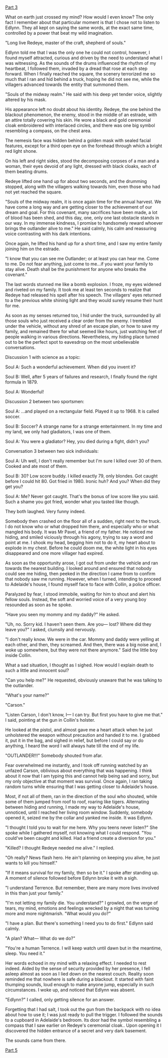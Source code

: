 [Part 3](https://www.reddit.com/r/nosleep/comments/1234ouu/every_year_in_my_village_there_is_a_time_during/)

What on earth just crossed my mind? How would I even know? The only fact I remember about that particular moment is that I chose not to listen to Edlynn. They all kept on saying the same words, at the exact same time, controlled by a power that beat my wild imagination.

"Long live Redeye, master of the craft, shepherd of souls."

Edlynn told me that I was the only one he could not control, however, I found myself attracted, curious and driven by the need to understand what I was witnessing. As the sounds of the drums influenced the rhythm of my heartbeat, I followed them, invaded by a dread that rose at each step forward. When I finally reached the square, the scenery terrorized me so much that I ran and hid behind a truck, hoping he did not see me, while the villagers advanced towards the entity that summoned them.

"Souls of the midway realm." He said with his deep yet tender voice, slightly altered by his mask.

His appearance left no doubt about his identity. Redeye, the one behind the blackout phenomenon, the enemy, stood in the middle of an estrade, with an attire totally covering his skin. He wore a black and gold ceremonial cloak embroidered with interlaced circles, and there was one big symbol resembling a compass, on the chest area. 

The nemesis face was hidden behind a golden mask with sealed facial features, except for a third open eye on the forehead through which a bright red light shone.

On his left and right sides, stood the decomposing corpses of a man and a woman, their eyes devoid of any light, dressed with black cloaks, each of them beating drums.

Redeye lifted one hand up for about two seconds, and the drumming stopped, along with the villagers walking towards him, even those who had not yet reached the square.

"Souls of the midway realm, it is once again time for the annual harvest. We have come a long way and are getting closer to the achievement of our dream and goal. For this covenant, many sacrifices have been made, a lot of blood has been shed, and this day, one, only one last obstacle stands in our way. In my immense kindness, I promise to handsomely reward whoever brings the outlander alive to me." He said calmly, his calm and reassuring voice contrasting with his dark intentions.

Once again, he lifted his hand up for a short time, and I saw my entire family joining him on the estrade.

"I know that you can see me Outlander; or at least you can hear me. Come to me. Do not fear anything, just come to me...if you want your family to stay alive. Death shall be the punishment for anyone who breaks the covenant."

The last words stunned me like a bomb explosion. I froze, my eyes widened and riveted on my family. It took me at least ten seconds to realize that Redeye had released his spell after his speech. The villagers' eyes returned to a the previous white shining light and they would surely resume their hunt for me.

As soon as my senses returned too, I hid under the truck, surrounded by all those souls who just received a clear order from the enemy. I trembled under the vehicle, without any shred of an escape plan, or how to save my family, and remained there for what seemed like hours, just watching feet of people walking in various directions. Nevertheless, my hiding place turned out to be the perfect spot to eavesdrop on the most unbelievable conversations.

Discussion 1 with science as a topic:

Soul A: Such a wonderful achievement. When did you invent it?

Soul B: Well, after 5 years of failures and research, I finally found the right formula in 1879.

Soul A: Wonderful!

Discussion 2 between two sportsmen:

Soul A: ...and played on a rectangular field. Played it up to 1968. It is called soccer.

Soul B: Soccer? A strange name for a strange entertainment. In my time and my land, we only had gladiators, I was one of them.

Soul A: You were a gladiator? Hey, you died during a fight, didn't you?

Conversation 3 between two sick individuals:

Soul A: Uh well, I don't really remember but I'm sure I killed over 30 of them. Cooked and ate most of them.

Soul B: 30? Low score buddy. I killed exactly 79, only blondes. Got caught before I could hit 80. Got fried in 1980. Ironic huh? And you? When did they get you?

Soul A: Me? Never got caught. That's the bonus of low score like you said. Such a shame you got fried, wonder what you tasted like though.

They both laughed. Very funny indeed. 

Somebody then crashed on the floor all of a sudden, right next to the truck. I do not know who or what dropped him there, and especially who or what mangled his body. It was Mr Pavel, a friend of my father. He noticed me hiding, and smiled viciously through his agony, trying to say a word and point at me. I shook my head, begging him not to do it, my heart about to explode in my chest. Before he could doom me, the white light in his eyes disappeared and one more villager had expired. 

As soon as the opportunity arose, I got out from under the vehicle and ran towards the nearest building. I looked around and ensured that nobody could see me hiding, then peeked in the direction I came from to confirm that nobody saw me running. However, when I turned, intending to proceed to Adelaide's house, I found myself face to face with Collin, a police officer.

Paralyzed by fear, I stood immobile, waiting for him to shout and alert his fellow souls. Instead, the soft and worried voice of a very young boy resounded as soon as he spoke.

"Have you seen my mommy and my daddy?" He asked.

"Uh, no. Sorry kid. I haven't seen them. Are you— lost? Where did they leave you?" I asked, clumsily and nervously.

"I don't really know. We were in the car. Mommy and daddy were yelling at each other, and then, they screamed. And then, there was a big noise and, I woke up somewhere, but they were not there anymore." Said the little boy inside Collin.

What a sad situation, I thought as I sighed. How would I explain death to such a little and innocent soul?

"Can you help me?" He requested, obviously unaware that he was talking to the outlander.

"What's your name?"

"Carson."

"Listen Carson, I don't know, I— I can try. But first you have to give me that." I said, pointing at the gun in Collin's holster.

He looked at the pistol, and almost gave me a heart attack when he just unholstered the weapon without precaution and handed it to me. I grabbed it, put it in the bag, and sighed in relief, but before I could say or do anything, I heard the word I will always hate till the end of my life.

"OUTLANDER!!!" Somebody shouted from afar.

Fear overwhelmed me instantly, and I took off running watched by an unfazed Carson, oblivious about everything that was happening. I think about it now that I am typing this and cannot help being sad and sorry, but my only objective at that moment was survival. Once again, I ran taking random turns while ensuring that I was getting closer to Adelaide's house.

Most, if not all of them, ran in the direction of the soul who shouted, while some of them jumped from roof to roof, roaring like tigers. Alternating between hiding and running, I made my way to Adelaide's house, unnoticed, until I reached her living room window. Suddenly, somebody opened it, seized me by the collar and yanked me inside. It was Edlynn.

"I thought I told you to wait for me here. Why you teens never listen?" She spoke while I gathered myself, not knowing what I could respond. "You could've been caught and killed. Had a friend create a diversion for you."

"Killed? I thought Redeye needed me alive." I replied.

"Oh really? News flash hero. He ain't planning on keeping you alive, he just wants to kill you himself."

"If it means survival for my family, then so be it." I spoke after standing up. A moment of silence followed before Edlynn broke it with a sigh.

"I understand Terrence. But remember, there are many more lives involved in this than just your family."

"I'm not letting my family die. You understand?" I growled, on the verge of tears, my mind, emotions and feelings wrecked by a night that was turning more and more nightmarish. "What would you do?"

"I have a plan. But there's something I need you to do first." Edlynn said calmly.

"A plan? What— What do we do?"

"You're a human Terrence. I will keep watch until dawn but in the meantime, sleep. You need it."

Her words echoed in my mind with a relaxing effect. I needed to rest indeed. Aided by the sense of security provided by her presence, I fell asleep almost as soon as I lied down on the nearest couch. Reality soon reminded me that nowhere is safe during a blackout. It started with faint thumping sounds, loud enough to make anyone jump, especially in such circumstances. I woke up, and noticed that Edlynn was absent.

"Edlynn?" I called, only getting silence for an answer.

Forgetting that I had salt, I took out the gun from the backpack with no idea about how to use it; I was just ready to pull the trigger. I followed the sounds to a cupboard in Adelaide's bedroom. Its door had the symbol resembling a compass that I saw earlier on Redeye's ceremonial cloak.. Upon opening it I discovered the hidden entrance of a secret and very dark basement.

The sounds came from there.

[Part 5](https://www.reddit.com/r/nosleep/comments/12h1cbh/every_year_in_my_village_there_is_a_time_during/)